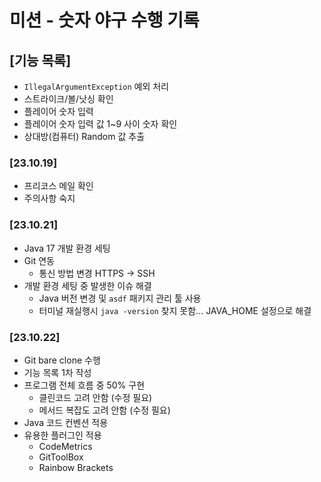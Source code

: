 # 미션 - 숫자 야구 수행 기록

## [기능 목록]

- `IllegalArgumentException` 예외 처리
- 스트라이크/볼/낫싱 확인
- 플레이어 숫자 입력
- 플레이어 숫자 입력 값 1~9 사이 숫자 확인
- 상대방(컴퓨터) Random 값 추출

### [23.10.19]

- 프리코스 메일 확인
- 주의사항 숙지

### [23.10.21]

- Java 17 개발 환경 세팅
- Git 연동
    - 통신 방법 변경 HTTPS → SSH
- 개발 환경 세팅 중 발생한 이슈 해결
    - Java 버전 변경 및 `asdf` 패키지 관리 툴 사용
    - 터미널 재실행시 `java -version` 찾지 못함... JAVA_HOME 설정으로 해결

### [23.10.22]

- Git bare clone 수행
- 기능 목록 1차 작성
- 프로그램 전체 흐름 중 50% 구현
    - 클린코드 고려 안함 (수정 필요)
    - 메서드 복잡도 고려 안함 (수정 필요)
- Java 코드 컨벤션 적용
- 유용한 플러그인 적용
    - CodeMetrics
    - GitToolBox
    - Rainbow Brackets